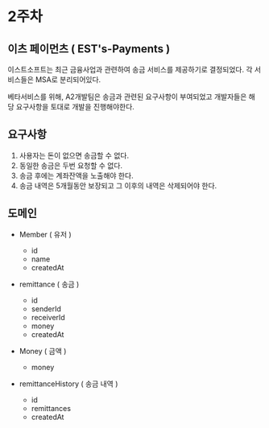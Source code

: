 # 2주차 
## 이츠 페이먼츠 ( EST's-Payments )
이스트소프트는 최근 금융사업과 관련하여 송금 서비스를 제공하기로 결정되었다. 각 서비스들은 MSA로 분리되어있다. 
<br> 

베타서비스를 위해, A2개발팀은 송금과 관련된 요구사항이 부여되었고 개발자들은 해당 요구사항을 토대로 개발을 진행해야한다. 

## 요구사항 
1. 사용자는 돈이 없으면 송금할 수 없다.
2. 동일한 송금은 두번 요청할 수 없다.
3. 송금 후에는 계좌잔액을 노출해야 한다.
4. 송금 내역은 5개월동안 보장되고 그 이후의 내역은 삭제되어야 한다.


## 도메인 
- Member ( 유저 )
  - id 
  - name 
  - createdAt

- remittance ( 송금 )
   - id 
   - senderId 
   - receiverId 
   - money 
   - createdAt

- Money ( 금액 )
  - money

- remittanceHistory ( 송금 내역 )
  - id 
  - remittances
  - createdAt
